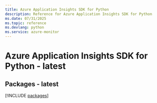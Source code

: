 ```yaml
---
title: Azure Application Insights SDK for Python
description: Reference for Azure Application Insights SDK for Python
ms.date: 07/31/2025
ms.topic: reference
ms.devlang: python
ms.service: azure-monitor
---
```

# Azure Application Insights SDK for Python - latest
## Packages - latest
[!INCLUDE [packages](application-insights-index.md)]